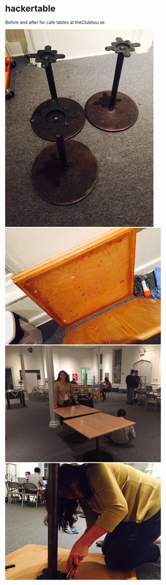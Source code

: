# hackertable
Before and after for cafe tables at theClubhou.se

![Before](tables_1.jpg)
![Before](tables_2.jpg)
![Before](table_3.jpg)
![Before](grace_1.jpg)